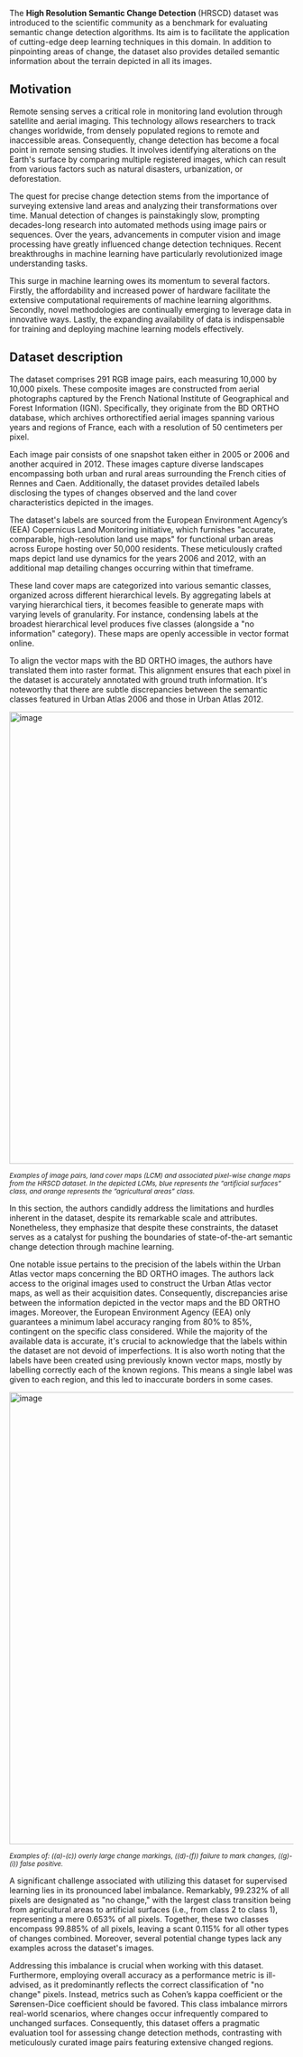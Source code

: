 The **High Resolution Semantic Change Detection** (HRSCD) dataset was introduced to the scientific community as a benchmark for evaluating semantic change detection algorithms. Its aim is to facilitate the application of cutting-edge deep learning techniques in this domain. In addition to pinpointing areas of change, the dataset also provides detailed semantic information about the terrain depicted in all its images.

## Motivation

Remote sensing serves a critical role in monitoring land evolution through satellite and aerial imaging. This technology allows researchers to track changes worldwide, from densely populated regions to remote and inaccessible areas. Consequently, change detection has become a focal point in remote sensing studies. It involves identifying alterations on the Earth's surface by comparing multiple registered images, which can result from various factors such as natural disasters, urbanization, or deforestation.

The quest for precise change detection stems from the importance of surveying extensive land areas and analyzing their transformations over time. Manual detection of changes is painstakingly slow, prompting decades-long research into automated methods using image pairs or sequences. Over the years, advancements in computer vision and image processing have greatly influenced change detection techniques. Recent breakthroughs in machine learning have particularly revolutionized image understanding tasks.

This surge in machine learning owes its momentum to several factors. Firstly, the affordability and increased power of hardware facilitate the extensive computational requirements of machine learning algorithms. Secondly, novel methodologies are continually emerging to leverage data in innovative ways. Lastly, the expanding availability of data is indispensable for training and deploying machine learning models effectively.

## Dataset description

The dataset comprises 291 RGB image pairs, each measuring 10,000 by 10,000 pixels. These composite images are constructed from aerial photographs captured by the French National Institute of Geographical and Forest Information (IGN). Specifically, they originate from the BD ORTHO database, which archives orthorectified aerial images spanning various years and regions of France, each with a resolution of 50 centimeters per pixel.

Each image pair consists of one snapshot taken either in 2005 or 2006 and another acquired in 2012. These images capture diverse landscapes encompassing both urban and rural areas surrounding the French cities of Rennes and Caen. Additionally, the dataset provides detailed labels disclosing the types of changes observed and the land cover characteristics depicted in the images.

The dataset's labels are sourced from the European Environment Agency’s (EEA) Copernicus Land Monitoring initiative, which furnishes "accurate, comparable, high-resolution land use maps" for functional urban areas across Europe hosting over 50,000 residents. These meticulously crafted maps depict land use dynamics for the years 2006 and 2012, with an additional map detailing changes occurring within that timeframe.

These land cover maps are categorized into various semantic classes, organized across different hierarchical levels. By aggregating labels at varying hierarchical tiers, it becomes feasible to generate maps with varying levels of granularity. For instance, condensing labels at the broadest hierarchical level produces five classes (alongside a "no information" category). These maps are openly accessible in vector format online.

To align the vector maps with the BD ORTHO images, the authors have translated them into raster format. This alignment ensures that each pixel in the dataset is accurately annotated with ground truth information. It's noteworthy that there are subtle discrepancies between the semantic classes featured in Urban Atlas 2006 and those in Urban Atlas 2012.

<img src="https://github.com/dataset-ninja/hrscd/assets/120389559/1d1e7675-a16a-4959-87f9-09376a81dceb" alt="image" width="800">

<span style="font-size: smaller; font-style: italic;">Examples of image pairs, land cover maps (LCM) and associated pixel-wise change maps from the HRSCD dataset. In the depicted LCMs, blue represents the ”artificial surfaces” class, and orange represents the ”agricultural areas” class.</span>

In this section, the authors candidly address the limitations and hurdles inherent in the dataset, despite its remarkable scale and attributes. Nonetheless, they emphasize that despite these constraints, the dataset serves as a catalyst for pushing the boundaries of state-of-the-art semantic change detection through machine learning.

One notable issue pertains to the precision of the labels within the Urban Atlas vector maps concerning the BD ORTHO images. The authors lack access to the original images used to construct the Urban Atlas vector maps, as well as their acquisition dates. Consequently, discrepancies arise between the information depicted in the vector maps and the BD ORTHO images. Moreover, the European Environment Agency (EEA) only guarantees a minimum label accuracy ranging from 80% to 85%, contingent on the specific class considered. While the majority of the available data is accurate, it's crucial to acknowledge that the labels within the dataset are not devoid of imperfections. It is also worth noting that the labels have been created using previously known vector maps, mostly by labelling correctly each of the known regions. This means a single label was given to each region, and this led to inaccurate borders in some cases.

<img src="https://github.com/dataset-ninja/hrscd/assets/120389559/98c0eeff-ef5c-451a-9aee-5af2023563df" alt="image" width="800">

<span style="font-size: smaller; font-style: italic;">Examples of: ((a)-\(c\)) overly large change markings, ((d)-(f)) failure to mark changes, ((g)-(i)) false positive.</span>

A significant challenge associated with utilizing this dataset for supervised learning lies in its pronounced label imbalance. Remarkably, 99.232% of all pixels are designated as "no change," with the largest class transition being from agricultural areas to artificial surfaces (i.e., from class 2 to class 1), representing a mere 0.653% of all pixels. Together, these two classes encompass 99.885% of all pixels, leaving a scant 0.115% for all other types of changes combined. Moreover, several potential change types lack any examples across the dataset's images.

Addressing this imbalance is crucial when working with this dataset. Furthermore, employing overall accuracy as a performance metric is ill-advised, as it predominantly reflects the correct classification of "no change" pixels. Instead, metrics such as Cohen’s kappa coefficient or the Sørensen-Dice coefficient should be favored. This class imbalance mirrors real-world scenarios, where changes occur infrequently compared to unchanged surfaces. Consequently, this dataset offers a pragmatic evaluation tool for assessing change detection methods, contrasting with meticulously curated image pairs featuring extensive changed regions.
